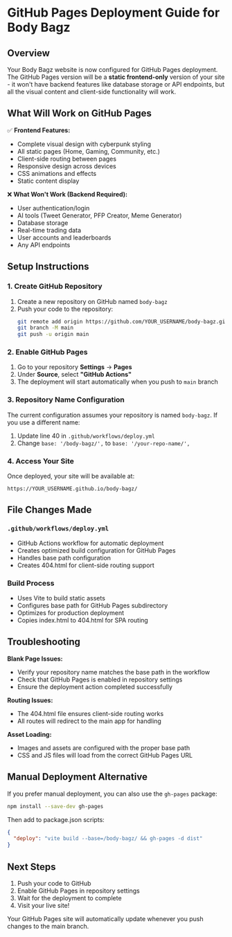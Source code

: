 # GitHub Pages Deployment Guide for Body Bagz

## Overview

Your Body Bagz website is now configured for GitHub Pages deployment. The GitHub Pages version will be a **static frontend-only** version of your site - it won't have backend features like database storage or API endpoints, but all the visual content and client-side functionality will work.

## What Will Work on GitHub Pages

✅ **Frontend Features:**
- Complete visual design with cyberpunk styling  
- All static pages (Home, Gaming, Community, etc.)
- Client-side routing between pages
- Responsive design across devices
- CSS animations and effects
- Static content display

❌ **What Won't Work (Backend Required):**
- User authentication/login
- AI tools (Tweet Generator, PFP Creator, Meme Generator)  
- Database storage
- Real-time trading data
- User accounts and leaderboards
- Any API endpoints

## Setup Instructions

### 1. Create GitHub Repository

1. Create a new repository on GitHub named `body-bagz`
2. Push your code to the repository:
   ```bash
   git remote add origin https://github.com/YOUR_USERNAME/body-bagz.git
   git branch -M main
   git push -u origin main
   ```

### 2. Enable GitHub Pages

1. Go to your repository **Settings** → **Pages**
2. Under **Source**, select **"GitHub Actions"**
3. The deployment will start automatically when you push to `main` branch

### 3. Repository Name Configuration

The current configuration assumes your repository is named `body-bagz`. If you use a different name:

1. Update line 40 in `.github/workflows/deploy.yml`
2. Change `base: '/body-bagz/',` to `base: '/your-repo-name/',`

### 4. Access Your Site

Once deployed, your site will be available at:
```
https://YOUR_USERNAME.github.io/body-bagz/
```

## File Changes Made

### `.github/workflows/deploy.yml`
- GitHub Actions workflow for automatic deployment
- Creates optimized build configuration for GitHub Pages
- Handles base path configuration
- Creates 404.html for client-side routing support

### Build Process
- Uses Vite to build static assets
- Configures base path for GitHub Pages subdirectory
- Optimizes for production deployment
- Copies index.html to 404.html for SPA routing

## Troubleshooting

**Blank Page Issues:**
- Verify your repository name matches the base path in the workflow
- Check that GitHub Pages is enabled in repository settings
- Ensure the deployment action completed successfully

**Routing Issues:**
- The 404.html file ensures client-side routing works
- All routes will redirect to the main app for handling

**Asset Loading:**
- Images and assets are configured with the proper base path
- CSS and JS files will load from the correct GitHub Pages URL

## Manual Deployment Alternative

If you prefer manual deployment, you can also use the `gh-pages` package:

```bash
npm install --save-dev gh-pages
```

Then add to package.json scripts:
```json
{
  "deploy": "vite build --base=/body-bagz/ && gh-pages -d dist"
}
```

## Next Steps

1. Push your code to GitHub
2. Enable GitHub Pages in repository settings  
3. Wait for the deployment to complete
4. Visit your live site!

Your GitHub Pages site will automatically update whenever you push changes to the main branch.